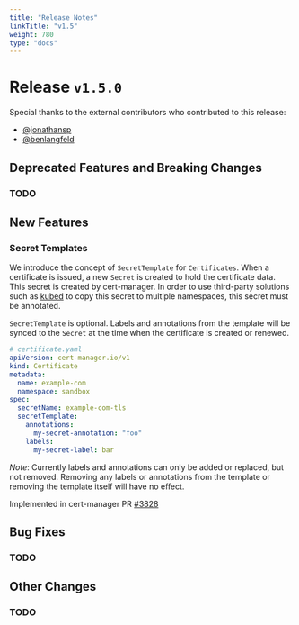 ```yaml
---
title: "Release Notes"
linkTitle: "v1.5"
weight: 780
type: "docs"
---
```


# Release `v1.5.0`

Special thanks to the external contributors who contributed to this release:

* [@jonathansp](https://github.com/jonathansp)
* [@benlangfeld](https://github.com/benlangfeld)

## Deprecated Features and Breaking Changes

### TODO

## New Features

### Secret Templates

We introduce the concept of `SecretTemplate` for `Certificates`. When a certificate is issued, a new `Secret` is created to hold the certificate data. This secret is created by cert-manager. In order to use third-party solutions such as [kubed](https://github.com/kubeops/kubed) to copy this secret to multiple namespaces, this secret must be annotated.

`SecretTemplate` is optional. Labels and annotations from the template will be synced to the `Secret` at the time when the certificate is created or renewed.

```yaml
# certificate.yaml
apiVersion: cert-manager.io/v1
kind: Certificate
metadata:
  name: example-com
  namespace: sandbox
spec:
  secretName: example-com-tls
  secretTemplate:
    annotations:
      my-secret-annotation: "foo"
    labels:
      my-secret-label: bar
```
*Note*: Currently labels and annotations can only be added or replaced, but not removed. Removing any labels or annotations from the template or removing the template itself will have no effect.

Implemented in cert-manager PR [#3828][]

[#3828]: https://github.com/jetstack/cert-manager/pull/3828 "feat: add support to secretTemplates"

## Bug Fixes

### TODO

## Other Changes

### TODO
